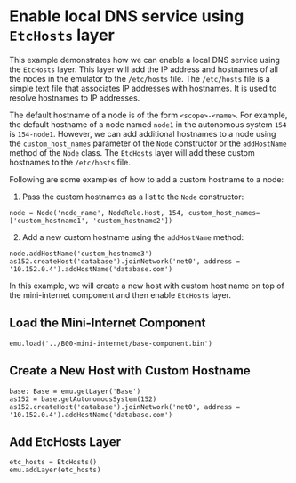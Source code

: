 # Enable local DNS service using `EtcHosts` layer

This example demonstrates how we can enable a local DNS service using the `EtcHosts` layer.
This layer will add the IP address and hostnames of all the nodes in the emulator to the `/etc/hosts` file.
The `/etc/hosts` file is a simple text file that associates IP addresses with hostnames.
It is used to resolve hostnames to IP addresses.

The default hostname of a node is of the form `<scope>-<name>`. For example, the default hostname of a node named `node1` in the autonomous system `154` is `154-node1`. However, we can add additional hostnames to a node using the `custom_host_names` parameter of the `Node` constructor or the `addHostName` method of the `Node` class. The `EtcHosts` layer will add these custom hostnames to the `/etc/hosts` file.

Following are some examples of how to add a custom hostname to a node:

1. Pass the custom hostnames as a list to the `Node` constructor:
```
node = Node('node_name', NodeRole.Host, 154, custom_host_names=['custom_hostname1', 'custom_hostname2'])
```

2. Add a new custom hostname using the `addHostName` method:
```
node.addHostName('custom_hostname3')
as152.createHost('database').joinNetwork('net0', address = '10.152.0.4').addHostName('database.com')
```

In this example, we will create a new host with custom host name on top of the mini-internet component and then enable `EtcHosts` layer.

## Load the Mini-Internet Component

```
emu.load('../B00-mini-internet/base-component.bin')
```

## Create a New Host with Custom Hostname

```
base: Base = emu.getLayer('Base')
as152 = base.getAutonomousSystem(152)
as152.createHost('database').joinNetwork('net0', address = '10.152.0.4').addHostName('database.com')
```

## Add EtcHosts Layer

```
etc_hosts = EtcHosts()
emu.addLayer(etc_hosts)
```
